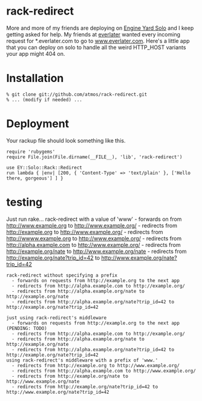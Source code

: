 rack-redirect
=============
More and more of my friends are deploying on [Engine Yard Solo][solo] and I
keep getting asked for help.  My friends at [everlater][everlater] wanted every
incoming request for *.everlater.com to go to www.everlater.com.  Here's a
little app that you can deploy on solo to handle all the weird HTTP_HOST
variants your app might 404 on.

Installation
============

    % git clone git://github.com/atmos/rack-redirect.git
    % ... (modify if needed) ...


Deployment
==========
Your rackup file should look something like this.

    require 'rubygems'
    require File.join(File.dirname(__FILE__), 'lib', 'rack-redirect')

    use EY::Solo::Rack::Redirect
    run lambda { |env| [200, { 'Content-Type' => 'text/plain' }, ['Hello there, gorgeous'] ] }

testing
=======

Just run rake...
    rack-redirect with a value of 'www'
      - forwards on from http://www.example.org to http://www.example.org/
      - redirects from http://example.org to http://www.example.org/
      - redirects from http://wwww.example.org to http://www.example.org/
      - redirects from http://alpha.example.com to http://www.example.org/
      - redirects from http://example.org/nate to http://www.example.org/nate
      - redirects from http://example.org/nate?trip_id=42 to http://www.example.org/nate?trip_id=42

    rack-redirect without specifying a prefix
      - forwards on requests from http://example.org to the next app
      - redirects from http://alpha.example.com to http://example.org/
      - redirects from http://alpha.example.org/nate to http://example.org/nate
      - redirects from http://alpha.example.org/nate?trip_id=42 to http://example.org/nate?trip_id=42

    just using rack-redirect's middleware
      - forwards on requests from http://example.org to the next app (PENDING: TODO)
      - redirects from http://alpha.example.com to http://example.org/
      - redirects from http://alpha.example.org/nate to http://example.org/nate
      - redirects from http://alpha.example.org/nate?trip_id=42 to http://example.org/nate?trip_id=42
    using rack-redirect's middleware with a prefix of 'www.'
      - redirects from http://example.org to http://www.example.org/
      - redirects from http://alpha.example.com to http://www.example.org/
      - redirects from http://example.org/nate to http://www.example.org/nate
      - redirects from http://example.org/nate?trip_id=42 to http://www.example.org/nate?trip_id=42


[sinatra]: http://www.sinatrarb.com
[everlater]: http://everlater.com
[solo]: http://engineyard.com/solo
